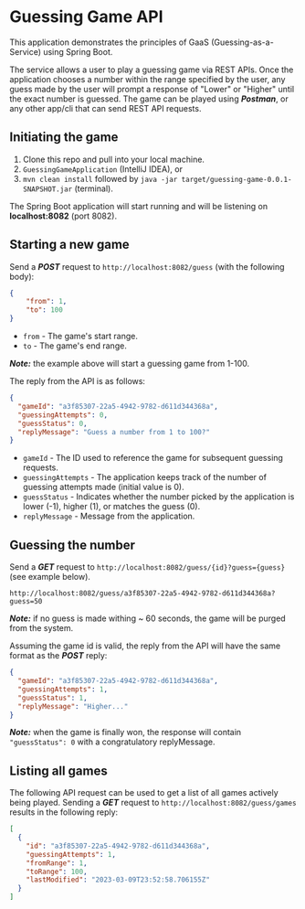 # Guessing Game API
This application demonstrates the principles of GaaS (Guessing-as-a-Service) using Spring Boot.

The service allows a user to play a guessing game via REST APIs. Once the application chooses a number within the range
specified by the user, any guess made by the user will prompt a response of "Lower" or "Higher" until the exact number
is guessed. The game can be played using ***Postman***, or any other app/cli that can send REST API requests.

## Initiating the game
1. Clone this repo and pull into your local machine.
2. `GuessingGameApplication` (IntelliJ IDEA), or
3. `mvn clean install` followed by `java -jar target/guessing-game-0.0.1-SNAPSHOT.jar` (terminal). 

The Spring Boot application will start running and will be listening on **localhost:8082** (port 8082).

## Starting a new game
Send a ***POST*** request to `http://localhost:8082/guess` (with the following body):
```json
{
    "from": 1,
    "to": 100
}
```
* `from` - The game's start range.
* `to` - The game's end range.

***Note:*** the example above will start a guessing game from 1-100.

The reply from the API is as follows:
```json
{
  "gameId": "a3f85307-22a5-4942-9782-d611d344368a",
  "guessingAttempts": 0,
  "guessStatus": 0,
  "replyMessage": "Guess a number from 1 to 100?"
}
```

* `gameId` - The ID used to reference the game for subsequent guessing requests.
* `guessingAttempts` - The application keeps track of the number of guessing attempts made (initial value is 0).
* `guessStatus` - Indicates whether the number picked by the application is lower (-1), higher (1), or matches the guess (0).
* `replyMessage` - Message from the application.

## Guessing the number
Send a ***GET*** request to `http://localhost:8082/guess/{id}?guess={guess}` (see example below).

```text
http://localhost:8082/guess/a3f85307-22a5-4942-9782-d611d344368a?guess=50
```
***Note:*** if no guess is made withing ~ 60 seconds, the game will be purged from the system.

Assuming the game id is valid, the reply from the API will have the same format as the ***POST*** reply:
```json
{
  "gameId": "a3f85307-22a5-4942-9782-d611d344368a",
  "guessingAttempts": 1,
  "guessStatus": 1,
  "replyMessage": "Higher..."
}
```
***Note:*** when the game is finally won, the response will contain `"guessStatus": 0` with a congratulatory replyMessage.

## Listing all games
The following API request can be used to get a list of all games actively being played.
Sending a ***GET*** request to `http://localhost:8082/guess/games` results in the following reply:
```json
[
  {
    "id": "a3f85307-22a5-4942-9782-d611d344368a",
    "guessingAttempts": 1,
    "fromRange": 1,
    "toRange": 100,
    "lastModified": "2023-03-09T23:52:58.706155Z"
  }
]
```
